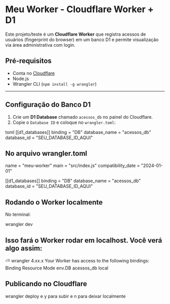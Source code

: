 # Meu Worker - Cloudflare Worker + D1

Este projeto/teste é um **Cloudflare Worker** que registra acessos de usuários (fingerprint do browser) em um banco D1 e permite visualização via área administrativa com login.

## Pré-requisitos

- Conta no [Cloudflare](https://dash.cloudflare.com/)
- Node.js
- Wrangler CLI (`npm install -g wrangler`)

---

## Configuração do Banco D1

1. Crie um **D1 Database** chamado `acessos_db` no painel do Cloudflare.
2. Copie o `Database ID` e coloque no `wrangler.toml`:

toml
[[d1_databases]]
binding = "DB"
database_name = "acessos_db"
database_id = "SEU_DATABASE_ID_AQUI"

## No arquivo wrangler.toml

name = "meu-worker"
main = "src/index.js"
compatibility_date = "2024-01-01"

[[d1_databases]]
binding = "DB"
database_name = "acessos_db"
database_id = "SEU_DATABASE_ID_AQUI"

## Rodando o Worker localmente

No terminal:

wrangler dev


## Isso fará o Worker rodar em localhost. Você verá algo assim:

⛅️ wrangler 4.xx.x
Your Worker has access to the following bindings:
Binding   Resource      Mode
env.DB    acessos_db   local

## Publicando no Cloudflare
wrangler deploy
e y para subir e n para deixar localmente
